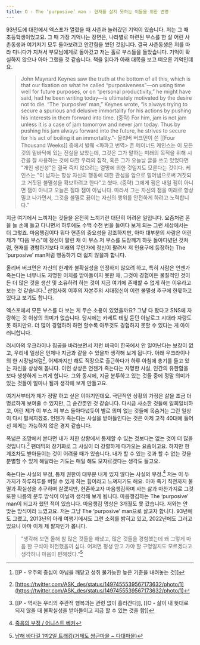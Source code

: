 ```yaml
---
title: O - The ‘purposive’ man - 현재를 살지 못하는 이들을 위한 변명
---
```


93년도에 대전에서 엑스포가 열렸을 때 사촌과 놀러갔던 기억이 있습니다. 저는 그 때 초등학생이었고요. 그 때 가장 기억나는 장면은, 나라별로 마련된 부스를 한 살 어린 사촌동생과 여기저기 모두 돌아보려고 안간힘을 썼던 것입니다. 결국 사촌동생은 저를 따라 다니다가 지쳐서 부모님에게로 돌아갔고 저는 홀로 부스들을 돌았습니다. 기억이 확실하지 않으나 아마 그랬을 것 같습니다. 책을 읽다가 아래 대목을 보고 떠오른 기억인데요.

>John Maynard Keynes saw the truth at the bottom of all this, which is that our fixation on what he called “purposiveness”—on using time well for future purposes, or on “personal productivity,” he might have said, had he been writing today—is ultimately motivated by the desire not to die. “The ‘purposive’ man,” Keynes wrote, “is always trying to secure a spurious and delusive immortality for his actions by pushing his interests in them forward into time. (중략) For him, jam is not jam unless it is a case of jam tomorrow and never jam today. Thus by pushing his jam always forward into the future, he strives to secure for his act of boiling it an immortality.”- 올리버 버크먼이 쓴 [[Four Thousand Weeks]] 중에서 발췌
<파파고 번역>
존 메이너드 케인스는 이 모든 것의 밑바닥에 있는 진실을 보았는데, 그것은 그가 말하는 미래의 목적을 위해 시간을 잘 사용하는 것에 대한 우리의 집착, 혹은 그가 오늘날 글을 쓰고 있었다면 "개인 생산성"은 결국 죽지 않으려는 열망에 의한 것일지도 모른다는 것이다. 케인스는 "이 남자는 항상 자신의 행동에 대한 관심을 앞으로 밀어냄으로써 거짓되고 거짓된 불멸성을 확보하려고 한다"고 썼다. (중략) 그에게 잼은 내일 잼이 아니면 잼이 아니고 오늘은 절대 잼이 아닙니다. 따라서 그는 자신의 잼을 미래로 항상 밀고 나가면서, 그것을 불멸로 끓이는 자신의 행위를 안전하게 하려고 노력합니다."


지금 여기에서 느껴지는 것들을 온전히 느끼기란 대단히 어려운 일입니다. 요즘처럼 폰을 늘 손에 들고 다니면서 하루에도 수백 수천 번을 들여다 보게 되는 그런 세상에서는 더 그렇죠. 마음챙김이다 뭐다 현존의 중요성을 강조하지만, 아마 대부분의 사람은 어린 제가 "다음 부스"에 정신이 팔린 채 이 부스 저 부스를 도장깨기 하듯 돌아다녔던 것처럼, 현재를 경험하기보다 미래의 무언가에 정신이 팔려서 저 인용구에 등장하는 The ‘purposive’ man처럼 행동하기 더 쉽지 않을까 합니다.

올리버 버크먼은 자신의 한계와 불확실성을 인정하지 않으려 하고, 특히 사람은 언젠가 죽는다는 너무나도 자명한 이치를 받아들이지 못한 채, 그것이 경험이든 물질적인 것이든 더 많은 것을 생산 및 소유하려 하는 것이 지금 여기에 존재할 수 없게 하는 이유라고 보는 것 같습니다.[^1] 산업사회 이후의 자본주의 시대정신이 이런 불멸성 추구에 한몫하고 있다고 보기도 합니다.

엑스포에서 모든 부스를 다 보는 게 무슨 소용이 있었을까요? 그냥 다 봤다고 SNS에 자랑하는 것 이상의 의미가 없습니다. 당시에는 카세트 테잎 듣던 아날로그 시대라 자랑도 못 하지만요. 더 많이 경험하려 하면 할수록 아무것도 경험하지 못할 수 있다는 게 아이러니합니다.

러시아의 우크라이나 침공을 바라보면서 저런 비극이 한국에서 안 일어난다는 보장이 없고, 우리네 일상은 언제나 지금과 같을 수 있을까 생각해 보게 됩니다. 아래 우크라이나의 한 시장님처럼[^2], 어제까지만 해도 직장으로 출근하다가 하루 아침에 총기를 들고 있는 자신을 상상해 봅니다. 이런 상상은 언젠가 죽는다는 자명한 사실, 인간의 유한함을 보다 생생하게 느끼게 합니다. 그와 동시에, 지금 분투하고 있는 것들 중에 정말 의미가 있는 것들이 얼마나 될까 생각해 보게 만들고요.

여기서부터가 제가 정말 하고 싶은 이야기인데요. 극단적인 상황의 가정은 삶을 조금 더 명료하게 보여줄 수 있지만, 그 순간뿐인 것 같습니다. 다시금 사소한 것들에 일희일비하고, 어린 제가 이 부스 저 부스 돌아다녔듯이 별로 의미 없는 것들에 목숨거는 그런 일상이 다시 펼쳐지겠죠. 언젠가 죽는다는 사실을 받아들인다는 것은 이제 고작 40대에 들어선 제게는 가능하지 않은 경지 같습니다.

폭넓은 조망에서 본다면 내가 처한 상황에서 통제할 수 있는 것보다는 없는 것이 더 많을 것입니다.[^3] 팬데믹의 장기화로 그 사실이 더 강렬하게 다가오는 요즘이고요. 하지만 한계조차도 받아들이는 것이 어려울 때가 있습니다. 내가 할 수 있는 것과 할 수 없는 것을 분별할 수 있게 해달라는 기도는 매일 해도 모자르겠다는 생각도 들고요.

죽는다는 사실의 부정, 통제 권한이 대부분 내게 있지 않다는 사실의 부정.[^4] 저는 이 두 가지가 하루하루를 버틸 수 있게 하는 힘이라고 느껴지기도 해요. 아마 죽기 직전까지 불멸과 확실성을 추구하며 살겠지만, 현존하고자 마음챙김하며 사는 삶과 마찬가지로 그것 또한 나름의 분투 방식이 아닐까 생각해 보게 됩니다. 마음챙김하는 The ‘purposive’ man이 되고자 했던 적이 있습니다. 마음챙김 명상은 3개월도 못 갔습니다. 저와는 안 맞는 방식이라 느꼈고요. 저는 그냥 The ‘purposive’ man으로 살고자 합니다. 93년에도 그랬고, 2013년의 아래 여행기에서도 그런 소회를 밝히고 있고, 2022년에도 그러고 있으니 아마 이게 제 팔자인가 봅니다.

>"생각해 보면 올해 참 많은 것들을 해냈고, 많은 것들을 경험했는데 왜 그렇게 마음 한 구석이 허전했을까 싶다. 어쩌면 평생 안고 가야 할 구멍일지도 모르겠다고 생각하니 마음이 편해졌다."[^5]

[^1]:[[P - 우주의 중심이 아님을 깨닫고 성취 불가능한 높은 기준을 내려놓는 것]]
[^2]:[https://twitter.com/ASK_des/status/1497455539567173632/photo/1](https://twitter.com/ASK_des/status/1497455539567173632/photo/1)
[^3]:[[P - 역사는 우리의 주관적 행복과는 관련 없이 흘러간다]], [[O - 삶이 내 뜻대로 되지 않을 때 불확실성을 받아들이고 지금 할 수 있는 것을 함]]
[^4]:[죽음의 부정 / 어니스트 베커](https://slowdive14.tistory.com/1299597)
[^5]:[남해 바다길 1박2일 트래킹(거제도 쌍근마을 ~ 다대마을)](https://slowdive14.tistory.com/1296975)